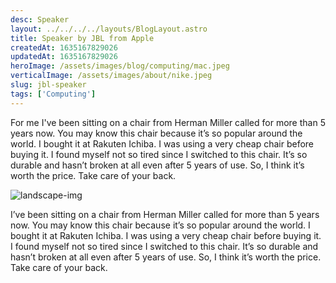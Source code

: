 ```yaml
---
desc: Speaker
layout: ../../../../layouts/BlogLayout.astro
title: Speaker by JBL from Apple
createdAt: 1635167829026
updatedAt: 1635167829026
heroImage: /assets/images/blog/computing/mac.jpeg
verticalImage: /assets/images/about/nike.jpeg
slug: jbl-speaker
tags: ['Computing']
---
```


For me I've been sitting on a chair from Herman Miller called for more than 5 years now. You may know this chair because it’s so popular around the world. I bought it at Rakuten Ichiba. I was using a very cheap chair before buying it. I found myself not so tired since I switched to this chair. It’s so durable and hasn’t broken at all even after 5 years of use. So, I think it’s worth the price. Take care of your back.

![landscape-img](/assets/images/blog/computing/mac.jpeg)

I’ve been sitting on a chair from Herman Miller called for more than 5 years now. You may know this chair because it’s so popular around the world. I bought it at Rakuten Ichiba. I was using a very cheap chair before buying it. I found myself not so tired since I switched to this chair. It’s so durable and hasn’t broken at all even after 5 years of use. So, I think it’s worth the price. Take care of your back.
